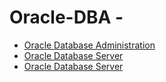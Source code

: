 # Oracle-DBA -
* <a href="https://github.com/dev-kumaresan/Oracle-DBA/blob/main/Documentation/Introduction.md">Oracle Database Administration</a>
* <a href="https://github.com/dev-kumaresan/Oracle-DBA/blob/main/Documentation/Oracle-Database-Server.md">Oracle Database Server</a>
* <a href="https://github.com/dev-kumaresan/Oracle-DBA/blob/main/Documentation/three-tier-architecture.md">Oracle Database Server</a>
